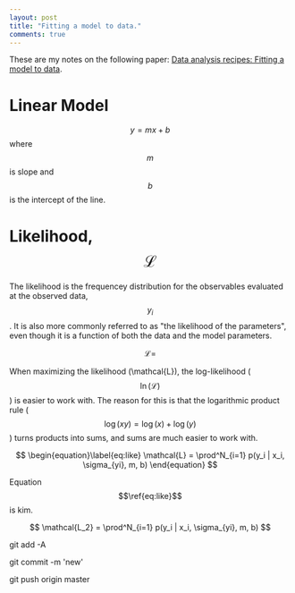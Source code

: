 ```yaml
---
layout: post
title: "Fitting a model to data."
comments: true
---
```


These are my notes on the following paper: [Data analysis recipes: Fitting a model to data](https://arxiv.org/pdf/1008.4686.pdf).


# Linear Model
$$ y=mx+b $$
where $$m$$ is slope and $$b$$ is the intercept of the line. 



# Likelihood, $$\mathcal{L}$$
The likelihood is the frequencey distribution for the observables evaluated at the observed data, $$y_i$$. It is also more commonly referred to as "the likelihood of the parameters", even though it is a function of both the data and the model parameters. 

$$
\mathcal{L} = 
$$

When maximizing the likelihood (\mathcal{L}), the log-likelihood ($$\ln(\mathcal{L})$$) is easier to work with. The reason for this is that the logarithmic product rule ($$ \log(xy) = \log(x) + \log(y) $$) turns products into sums, and sums are much easier to work with. 



$$
\begin{equation}\label{eq:like}
\mathcal{L} = \prod^N_{i=1} p(y_i | x_i, \sigma_{yi}, m, b)
\end{equation}
$$

Equation $$\ref{eq:like}$$ is kim.

$$
\mathcal{L_2} = \prod^N_{i=1} p(y_i | x_i, \sigma_{yi}, m, b)
$$



git add -A

git commit -m 'new'

git push origin master
